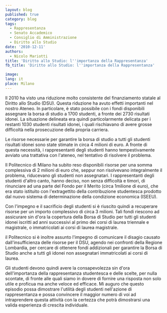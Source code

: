 ```yaml
---
layout: blog
published: true
category: blog
tags:
  - Rappresentanza
  - Senato Accademico
  - Consiglio di Amministrazione
  - Diritto allo Studio
date: '2010-12-11'
authors:
  - Nicolo Mariotti
title: 'Diritto allo Studio: l''importanza della Rappresentanza'
fb_title: 'Diritto allo Studio: l''importanza della Rappresentanza'

image: 
lang: it
place: Milano
---
```


Il 2010 ha visto una riduzione molto consistente del finanziamento statale al Diritto allo Studio (DSU). Questa riduzione ha avuto effetti importanti nel nostro Ateneo. In particolare, è stato possibile con i fondi disponibili assegnare la borsa di studio a 1700 studenti, a fronte dei 2730 risultati idonei. La situazione delineata era quindi particolarmente delicata per i restanti 1030 studenti risultati idonei, i quali rischiavano di avere grosse difficoltà nella prosecuzione della propria carriera.

Le risorse necessarie per garantire la borsa di studio a tutti gli studenti risultati idonei sono state stimate in circa 4 milioni di euro. A fronte di questa necessità, i rappresentanti degli studenti hanno tempestivamente avviato una trattativa con l'ateneo, nel tentativo di risolvere il problema.

Il Politecnico di Milano ha subito reso disponibili risorse per una somma complessiva di 2 milioni di euro che, seppur non risolvevano integralmente il problema, riducevano gli studenti non assegnatari. I rappresentanti degli studenti d'altro canto, hanno deciso, non senza difficoltà e timori, di rinunciare ad una parte del Fondo per il Merito (circa 1milione di euro), che era stato istituito con l'extragettito della contribuzione studentesca prodotto dal nuovo sistema di determinazione della condizione economica (ISEEU).

Con l'impegno e il sacrificio degli studenti si è riuscito quindi a recuperare risorse per un importo complessivo di circa 3 milioni. Tali fondi riescono ad assicurare sin d'ora la copertura della Borsa di Studio per tutti gli studenti idonei iscritti ad anni successivi al primo dei corsi di laurea triennale e magistrale, o immatricolati ai corsi di laurea magistrale.

il Politecnico si è inoltre assunto l'impegno di comunicare il disagio causato dall'insufficienza delle risorse per il DSU, agendo nei confronti della Regione Lombardia, per cercare di ottenere fondi addizionali per garantire la Borsa di Studio anche a tutti gli idonei non assegnatari immatricolati ai corsi di laurea.

Gli studenti devono quindi avere la consapevolezza sin d'ora dell'importanza della rappresentanza studentesca e delle scelte, per nulla scontate, di fronte alle quali siamo in dovere di fornire una risposta non solo utile e proficua ma anche veloce ed efficace. Mi auguro che questo episodio possa dimostrare l'utilità degli studenti nell'azione di rappresentanza e possa convincere il maggior numero di voi ad intraprendere questa attività con la certezza che potrà dimostrarsi una valida esperienza di crescita individuale.
